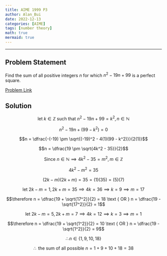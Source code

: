 ```yaml
---
title: AIME 1999 P3
author: Alan_Bui
date: 2022-12-13
categories: [AIME]
tags: [number theory]
math: true
mermaid: true
---
```


---
## Problem Statement

Find the sum of all positive integers $n$ for which $n^2-19n+99$ is a perfect square.

[Problem Link](https://artofproblemsolving.com/wiki/index.php/1999_AIME_Problems/Problem_3)

## Solution

$$\text {let } k \in \mathbb{Z} \text { such that } n^2 - 19n + 99 = k^2, n \in \mathbb{N}$$

$$n^2 - 19n + (99 - k^2) = 0$$

$$n = \dfrac{-(-19) \pm \sqrt{(-19)^2 - 4(1)(99 - k^2)}}{2(1)}$$

$$n = \dfrac{19 \pm \sqrt{4k^2 - 35}}{2}$$

$$\text {Since } n \in \mathbb{N} \implies 4k^2 - 35 = m^2, m \in \mathbb{Z}$$

$$4k^2 - m^2 = 35$$

$$(2k - m)(2k + m) = 35 = (1)(35) = (5)(7)$$

$$\text {let } 2k - m = 1, 2k + m = 35 \implies 4k = 36 \implies k = 9 \implies m = 17$$

$$\therefore n = \dfrac{19 + \sqrt{17^2}}{2} = 18 \text { OR } n = \dfrac{19 - \sqrt{17^2}}{2} = 1$$

$$\text {let } 2k - m = 5, 2k + m = 7 \implies 4k = 12 \implies k = 3 \implies m = 1$$

$$\therefore n = \dfrac{19 + \sqrt{1^2}}{2} = 10 \text { OR } n = \dfrac{19 - \sqrt{1^2}}{2} = 9$$

$$\therefore n \in \{1, 9, 10, 18\}$$

$$\therefore \text{ the sum of all possible } n = 1 + 9 + 10 + 18 = 38$$